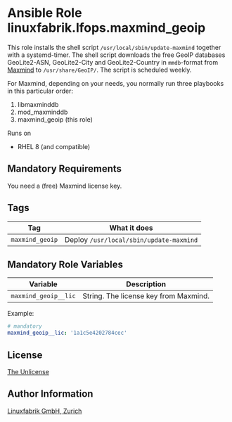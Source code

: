 # Ansible Role linuxfabrik.lfops.maxmind_geoip

This role installs the shell script `/usr/local/sbin/update-maxmind` together with a systemd-timer. The shell script downloads the free GeoIP databases GeoLite2-ASN, GeoLite2-City and GeoLite2-Country in `mmdb`-format from [Maxmind](https://www.maxmind.com/) to `/usr/share/GeoIP/`. The script is scheduled weekly.

For Maxmind, depending on your needs, you normally run three playbooks in this particular order:

1. libmaxminddb
2. mod_maxminddb
3. maxmind_geoip (this role)

Runs on

* RHEL 8 (and compatible)


## Mandatory Requirements

You need a (free) Maxmind license key.


## Tags

| Tag                   | What it does                                 |
| ---                   | ------------                                 |
| `maxmind_geoip`       | Deploy `/usr/local/sbin/update-maxmind`      |


## Mandatory Role Variables

| Variable | Description |
| -------- | ----------- |
| `maxmind_geoip__lic` | String. The license key from Maxmind. |

Example:
```yaml
# mandatory
maxmind_geoip__lic: '1a1c5e4202784cec'
```


## License

[The Unlicense](https://unlicense.org/)


## Author Information

[Linuxfabrik GmbH, Zurich](https://www.linuxfabrik.ch)
